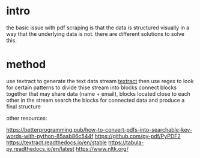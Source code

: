 # intro

the basic issue with pdf scraping is that the data is structured visually in a way that the underlying data is not. there are different solutions to solve this. 


# method

use textract to generate the text data stream [textract](textract.readthedocs.io/)
then use regex to look for certain patterns to divide thise stream into blocks
connect blocks together that may share data (name + email), blocks located close to each other in the stream
search the blocks for connected data and produce a final structure

other resources:

https://betterprogramming.pub/how-to-convert-pdfs-into-searchable-key-words-with-python-85aab86c544f
https://github.com/py-pdf/PyPDF2
https://textract.readthedocs.io/en/stable
https://tabula-py.readthedocs.io/en/latest
https://www.nltk.org/

